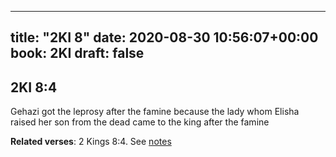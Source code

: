 
---
title: "2KI 8"
date: 2020-08-30 10:56:07+00:00
book: 2KI
draft: false
---

## 2KI 8:4

Gehazi got the leprosy after the famine because the lady whom Elisha raised her son from the dead came to the king after the famine

**Related verses**: 2 Kings 8:4. See [notes](https://my.bible.com/notes/3507520010535559356)

